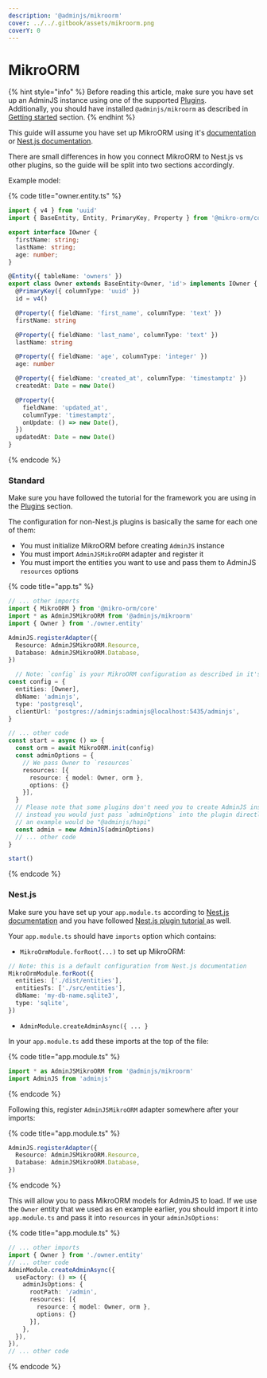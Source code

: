 ```yaml
---
description: '@adminjs/mikroorm'
cover: ../../.gitbook/assets/mikroorm.png
coverY: 0
---
```


# MikroORM

{% hint style="info" %}
Before reading this article, make sure you have set up an AdminJS instance using one of the supported [Plugins](../plugins/).\
Additionally, you should have installed `@adminjs/mikroorm` as described in [Getting started](../getting-started.md) section.
{% endhint %}

This guide will assume you have set up MikroORM using it's [documentation](https://mikro-orm.io/docs/installation) or [Nest.js documentation](https://docs.nestjs.com/recipes/mikroorm).

There are small differences in how you connect MikroORM to Nest.js vs other plugins, so the guide will be split into two sections accordingly.

Example model:

{% code title="owner.entity.ts" %}
```typescript
import { v4 } from 'uuid'
import { BaseEntity, Entity, PrimaryKey, Property } from '@mikro-orm/core'

export interface IOwner {
  firstName: string;
  lastName: string;
  age: number;
}

@Entity({ tableName: 'owners' })
export class Owner extends BaseEntity<Owner, 'id'> implements IOwner {
  @PrimaryKey({ columnType: 'uuid' })
  id = v4()

  @Property({ fieldName: 'first_name', columnType: 'text' })
  firstName: string

  @Property({ fieldName: 'last_name', columnType: 'text' })
  lastName: string

  @Property({ fieldName: 'age', columnType: 'integer' })
  age: number

  @Property({ fieldName: 'created_at', columnType: 'timestamptz' })
  createdAt: Date = new Date()

  @Property({
    fieldName: 'updated_at',
    columnType: 'timestamptz',
    onUpdate: () => new Date(),
  })
  updatedAt: Date = new Date()
}
```
{% endcode %}

### Standard

Make sure you have followed the tutorial for the framework you are using in the [Plugins](../plugins/) section.

The configuration for non-Nest.js plugins is basically the same for each one of them:

* You must initialize MikroORM before creating `AdminJS` instance
* You must import `AdminJSMikroORM` adapter and register it
* You must import the entities you want to use and pass them to AdminJS `resources` options

{% code title="app.ts" %}
```typescript
// ... other imports
import { MikroORM } from '@mikro-orm/core'
import * as AdminJSMikroORM from '@adminjs/mikroorm'
import { Owner } from './owner.entity'

AdminJS.registerAdapter({
  Resource: AdminJSMikroORM.Resource,
  Database: AdminJSMikroORM.Database,
})

  // Note: `config` is your MikroORM configuration as described in it's docs
const config = {
  entities: [Owner],
  dbName: 'adminjs',
  type: 'postgresql',
  clientUrl: 'postgres://adminjs:adminjs@localhost:5435/adminjs',
}

// ... other code
const start = async () => {
  const orm = await MikroORM.init(config)
  const adminOptions = {
    // We pass Owner to `resources`
    resources: [{
      resource: { model: Owner, orm },
      options: {}
    }],
  }
  // Please note that some plugins don't need you to create AdminJS instance manually,
  // instead you would just pass `adminOptions` into the plugin directly,
  // an example would be "@adminjs/hapi"
  const admin = new AdminJS(adminOptions)
  // ... other code
}

start()
```
{% endcode %}

### Nest.js

Make sure you have set up your `app.module.ts` according to [Nest.js documentation](https://docs.nestjs.com/recipes/mikroorm) and you have followed [Nest.js plugin tutorial ](../plugins/nest.md)as well.

Your `app.module.ts` should have `imports` option which contains:

* `MikroOrmModule.forRoot(...)` to set up MikroORM:

```typescript
// Note: this is a default configuration from Nest.js documentation
MikroOrmModule.forRoot({
  entities: ['./dist/entities'],
  entitiesTs: ['./src/entities'],
  dbName: 'my-db-name.sqlite3',
  type: 'sqlite',
})
```

* `AdminModule.createAdminAsync({ ... }`

In your `app.module.ts` add these imports at the top of the file:

{% code title="app.module.ts" %}
```typescript
import * as AdminJSMikroORM from '@adminjs/mikroorm'
import AdminJS from 'adminjs'
```
{% endcode %}

Following this, register `AdminJSMikroORM` adapter somewhere after your imports:

{% code title="app.module.ts" %}
```typescript
AdminJS.registerAdapter({
  Resource: AdminJSMikroORM.Resource,
  Database: AdminJSMikroORM.Database,
})
```
{% endcode %}

This will allow you to pass MikroORM models for AdminJS to load. If we use the `Owner` entity that we used as en example earlier, you should import it into `app.module.ts` and pass it into `resources` in your `adminJsOptions`:

{% code title="app.module.ts" %}
```typescript
// ... other imports
import { Owner } from './owner.entity'
// ... other code
AdminModule.createAdminAsync({
  useFactory: () => ({
    adminJsOptions: {
      rootPath: '/admin',
      resources: [{
        resource: { model: Owner, orm },
        options: {}
      }],
    },
  }),
}),
// ... other code
```
{% endcode %}

